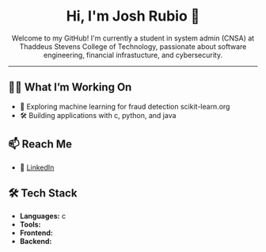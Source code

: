 <h1 align="center">Hi, I'm Josh Rubio 👋</h1>

<p align="center">
  Welcome to my GitHub! I'm currently a student in system admin (CNSA) at Thaddeus Stevens College of Technology, passionate about software engineering, financial infrastucture, and cybersecurity.
</p>

---

## 👨‍💻 What I’m Working On 
- 🚨 Exploring machine learning for fraud detection scikit-learn.org
- 🛠️ Building applications with c, python, and java

## 📫 Reach Me
- 💼 [LinkedIn](https://linkedin.com/in/josh-a-rubio)

## 🛠 Tech Stack
- **Languages:** c  
- **Tools:** 
- **Frontend:**   
- **Backend:**  




